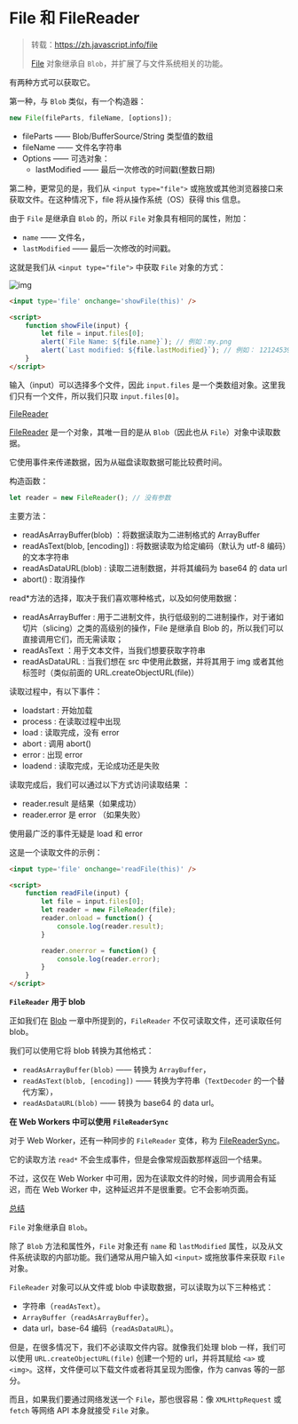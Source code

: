 # File 和 FileReader

> 转载：https://zh.javascript.info/file
>
> [File](https://www.w3.org/TR/FileAPI/#dfn-file) 对象继承自 `Blob`，并扩展了与文件系统相关的功能。

有两种方式可以获取它。

第一种，与 `Blob` 类似，有一个构造器：

```JavaScript
new File(fileParts, fileName, [options]);
```

- fileParts —— Blob/BufferSource/String 类型值的数组
- fileName —— 文件名字符串
- Options —— 可选对象：
  - lastModified —— 最后一次修改的时间戳(整数日期)

第二种，更常见的是，我们从 `<input type="file">` 或拖放或其他浏览器接口来获取文件。在这种情况下，file 将从操作系统（OS）获得 this 信息。

由于 `File` 是继承自 `Blob` 的，所以 `File` 对象具有相同的属性，附加：

- `name` —— 文件名，
- `lastModified` —— 最后一次修改的时间戳。

这就是我们从 `<input type="file">` 中获取 `File` 对象的方式：

![img](https://r14ox2jzbq.feishu.cn/space/api/box/stream/download/asynccode/?code=NzA2YzdiYWU0MGM2ZTZhNzYzMWVhZTg4NGZjNjJjMmNfQ0Z5VU1CSjZkbTY5dmJoTnNqWk0wV1RTYnJ5QzJMdWdfVG9rZW46TUJhamJIeWZlbzgxQ2d4VHB5RmNKWGY3blVjXzE2ODU5NDc3MDc6MTY4NTk1MTMwN19WNA)

```HTML
<input type='file' onchange='showFile(this)' />

<script>
    function showFile(input) {
        let file = input.files[0];
        alert(`File Name: ${file.name}`); // 例如：my.png
        alert(`Last modified: ${file.lastModified}`); // 例如： 121245398465
    }
</script>
```

输入（input）可以选择多个文件，因此 `input.files` 是一个类数组对象。这里我们只有一个文件，所以我们只取 `input.files[0]`。

[FileReader](https://zh.javascript.info/file#filereader)

[FileReader](https://www.w3.org/TR/FileAPI/#dfn-filereader) 是一个对象，其唯一目的是从 `Blob`（因此也从 `File`）对象中读取数据。

它使用事件来传递数据，因为从磁盘读取数据可能比较费时间。

构造函数：

```JavaScript
let reader = new FileReader(); // 没有参数
```

主要方法：

- readAsArrayBuffer(blob) ：将数据读取为二进制格式的 ArrayBuffer
- readAsText(blob, [encoding]) : 将数据读取为给定编码（默认为 utf-8 编码）的文本字符串
- readAsDataURL(blob) : 读取二进制数据，并将其编码为 base64 的 data url
- abort() : 取消操作

read\*方法的选择，取决于我们喜欢哪种格式，以及如何使用数据：

- readAsArrayBuffer : 用于二进制文件，执行低级别的二进制操作，对于诸如切片（slicing）之类的高级别的操作，File 是继承自 Blob 的，所以我们可以直接调用它们，而无需读取；
- readAsText ：用于文本文件，当我们想要获取字符串
- readAsDataURL : 当我们想在 src 中使用此数据，并将其用于 img 或者其他标签时（类似前面的 URL.createObjectURL(file)）

读取过程中，有以下事件：

- loadstart : 开始加载
- process : 在读取过程中出现
- load : 读取完成，没有 error
- abort : 调用 abort()
- error : 出现 error
- loadend : 读取完成，无论成功还是失败

读取完成后，我们可以通过以下方式访问读取结果 ：

- reader.result 是结果（如果成功）
- reader.error 是 error （如果失败）

使用最广泛的事件无疑是 load 和 error

这是一个读取文件的示例：

```HTML
<input type='file' onchange='readFile(this)' />

<script>
    function readFile(input) {
        let file = input.files[0];
        let reader = new FileReader(file);
        reader.onload = function() {
            console.log(reader.result);
        }

        reader.onerror = function() {
            console.log(reader.error);
        }
    }
</script>
```

**`FileReader`** **用于 blob**

正如我们在 [Blob](https://zh.javascript.info/blob) 一章中所提到的，`FileReader` 不仅可读取文件，还可读取任何 blob。

我们可以使用它将 blob 转换为其他格式：

- `readAsArrayBuffer(blob)` —— 转换为 `ArrayBuffer`，
- `readAsText(blob, [encoding])` —— 转换为字符串（`TextDecoder` 的一个替代方案），
- `readAsDataURL(blob)` —— 转换为 base64 的 data url。

**在 Web Workers 中可以使用** **`FileReaderSync`**

对于 Web Worker，还有一种同步的 `FileReader` 变体，称为 [FileReaderSync](https://www.w3.org/TR/FileAPI/#FileReaderSync)。

它的读取方法 `read*` 不会生成事件，但是会像常规函数那样返回一个结果。

不过，这仅在 Web Worker 中可用，因为在读取文件的时候，同步调用会有延迟，而在 Web Worker 中，这种延迟并不是很重要。它不会影响页面。

[总结](https://zh.javascript.info/file#zong-jie)

`File` 对象继承自 `Blob`。

除了 `Blob` 方法和属性外，`File` 对象还有 `name` 和 `lastModified` 属性，以及从文件系统读取的内部功能。我们通常从用户输入如 `<input>` 或拖放事件来获取 `File` 对象。

`FileReader` 对象可以从文件或 blob 中读取数据，可以读取为以下三种格式：

- 字符串（`readAsText`）。
- `ArrayBuffer`（`readAsArrayBuffer`）。
- data url，base-64 编码（`readAsDataURL`）。

但是，在很多情况下，我们不必读取文件内容。就像我们处理 blob 一样，我们可以使用 `URL.createObjectURL(file)` 创建一个短的 url，并将其赋给 `<a>` 或 `<img>`。这样，文件便可以下载文件或者将其呈现为图像，作为 canvas 等的一部分。

而且，如果我们要通过网络发送一个 `File`，那也很容易：像 `XMLHttpRequest` 或 `fetch` 等网络 API 本身就接受 `File` 对象。
